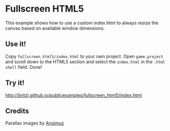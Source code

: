 # Fullscreen HTML5
This example shows how to use a custom index.html to always resize the canvas based on available window dimensions.

## Use it!
Copy `fullscreen_html5/index.html` to your own project. Open `game.project` and scroll down to the HTML5 section and select the `index.html` in the `.html shell` field. Done!

## Try it!
http://britzl.github.io/publicexamples/fullscreen_html5/index.html

## Credits
Parallax images by [Ansimuz](https://ansimuz.itch.io/)
